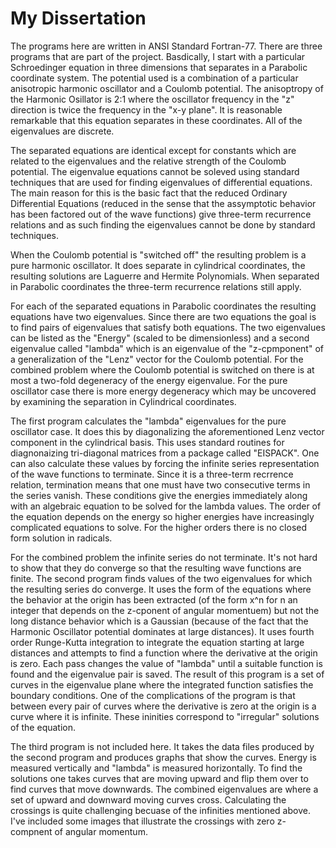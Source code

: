 # My Dissertation

The programs here are written in ANSI Standard Fortran-77.  There are three programs that are part of the project.  Basdically, I start with a particular Schroedinger equation in three dimensions that separates in a Parabolic coordinate system.  The potential used is a combination of a particular anisotropic harmonic oscillator and a Coulomb potential.  The anisoptropy of the Harmonic Osillator is 2:1 where the oscillator frequency in the "z" direction is twice the frequency in the "x-y plane".  It is reasonable remarkable that this equation separates in these coordinates.  All of the eigenvalues are discrete.

The separated equations are identical except for constants which are related to the eigenvalues and the relative strength of the Coulomb potential.  The eigenvalue equations cannot be soleved using standard techniques that are used for finding eigenvalues of differential equations.  The main reason for this is the basic fact that the reduced Ordinary Differential Equations (reduced in the sense that the assymptotic behavior has been factored out of the wave functions) give three-term recurrence relations and as such finding the eigenvalues cannot be done by standard techniques.

When the Coulomb potential is "switched off" the resulting problem is a pure harmonic oscillator.  It does separate in cylindrical coordinates, the resulting solutions are Laguerre and Hermite Polynomials.  When separated in Parabolic coordinates the three-term recurrence relations still apply.

For each of the separated equations in Parabolic coordinates the resulting equations have two eigenvalues.  Since there are two equations the goal is to find pairs of eigenvalues that satisfy both equations. The two eigenvalues can be listed as the "Energy" (scaled to be dimensionless) and a second eigenvalue called "lambda" which is an eigenvalue of the "z-cpmponent" of a generalization of the "Lenz" vector for the Coulomb potential.  For the combined problem where the Coulomb potential is switched on there is at most a two-fold degeneracy of the energy eigenvalue.  For the pure oscillator case there is more energy degeneracy which may be uncovered by examining the separation in Cylindrical coordinates.

The first program calculates the "lambda" eigenvalues for the pure oscillator case.  It does this by diagonalizing the aforementioned Lenz vector component in the cylindrical basis.  This uses standard routines for diagnonaizing tri-diagonal matrices from a package called "EISPACK".  One can also calculate these values by forcing the infinite series representation of the wave functions to terminate.  Since it is a three-term recrrence relation, termination means that one must have two consecutive terms in the series vanish.  These conditions give the energies immediately along with an algebraic equation to be solved for the lambda values.  The order of the equation depends on the energy so higher energies have increasingly complicated equations to solve.  For the higher orders there is no closed form solution in radicals.

For the combined problem the infinite series do not terminate.  It's not hard to show that they do converge so that the resulting wave functions are finite.  The second program finds values of the two eigenvalues for which the resulting series do converge.  It uses the form of the equations where the behavior at the origin has been extracted (of the form x^n for n an integer that depends on the z-cponent of angular momentuem) but not the long distance behavior which is a Gaussian (because of the fact that the Harmonic Oscillator potential dominates at large distances).  It uses fourth order Runge-Kutta integration to integrate the equation starting at large distances and attempts to find a function where the derivative at the origin is zero.  Each pass changes the value of "lambda" until a suitable function is found and the eigenvalue pair is saved.  The result of this program is a set of curves in the eigenvalue plane where the integrated function satisfies the boundary conditions.  One of the complications of the program is that between every pair of curves where the derivative is zero at the origin is a curve where it is infinite.  These ininities correspond to "irregular" solutions of the equation.

The third program is not included here.  It takes the data files produced by the second program and produces graphs that show the curves.  Energy is measured vertically and "lambda" is measured horizontally.  To find the solutions one takes curves that are moving upward and flip them over to find curves that move downwards.  The combined eigenvalues are where a set of upward and downward moving curves cross.  Calculating the crossings is quite challenging becuase of the infinities mentioned above.  I've included some images that illustrate the crossings with zero z-compnent of angular momentum.


